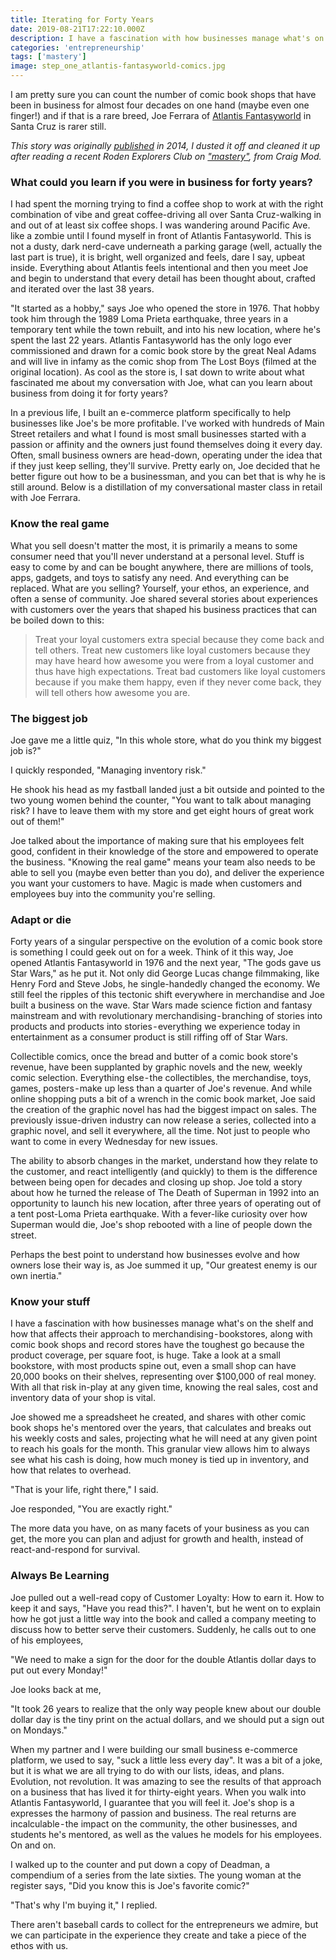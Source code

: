 ```yaml
---
title: Iterating for Forty Years
date: 2019-08-21T17:22:10.000Z
description: I have a fascination with how businesses manage what's on the shelf, this comic book shop guru showed me the ways.
categories: 'entrepreneurship'
tags: ['mastery']
image: step_one_atlantis-fantasyworld-comics.jpg
---
```

I am pretty sure you can count the number of comic book shops that have been in business for almost four decades on one hand (maybe even one finger!) and if that is a rare breed, Joe Ferrara of [Atlantis Fantasyworld](http://www.atlantisfantasyworld.com/) in Santa Cruz is rarer still.

*This story was originally [published](https://medium.com/@airjoshb/what-could-you-learn-if-you-iterated-your-business-for-forty-years-9f3e178ffc3a) in 2014, I dusted it off and cleaned it up after reading a recent Roden Explorers Club on ["mastery"](https://craigmod.com/roden/029/), from Craig Mod.*

### What could you learn if you were in business for forty years?

I had spent the morning trying to find a coffee shop to work at with the right combination of vibe and great coffee-driving all over Santa Cruz-walking in and out of at least six coffee shops. I was wandering around Pacific Ave. like a zombie until I found myself in front of Atlantis Fantasyworld. This is not a dusty, dark nerd-cave underneath a parking garage (well, actually the last part is true), it is bright, well organized and feels, dare I say, upbeat inside. Everything about Atlantis feels intentional and then you meet Joe and begin to understand that every detail has been thought about, crafted and iterated over the last 38 years.

"It started as a hobby," says Joe who opened the store in 1976. That hobby took him through the 1989 Loma Prieta earthquake, three years in a temporary tent while the town rebuilt, and into his new location, where he's spent the last 22 years. Atlantis Fantasyworld has the only logo ever commissioned and drawn for a comic book store by the great Neal Adams and will live in infamy as the comic shop from The Lost Boys (filmed at the original location). As cool as the store is, I sat down to write about what fascinated me about my conversation with Joe, what can you learn about business from doing it for forty years?

In a previous life, I built an e-commerce platform specifically to help businesses like Joe's be more profitable. I've worked with hundreds of Main Street retailers and what I found is most small businesses started with a passion or affinity and the owners just found themselves doing it every day. Often, small business owners are head-down, operating under the idea that if they just keep selling, they'll survive. Pretty early on, Joe decided that he better figure out how to be a businessman, and you can bet that is why he is still around. Below is a distillation of my conversational master class in retail with Joe Ferrara.

### Know the real game
What you sell doesn't matter the most, it is primarily a means to some consumer need that you'll never understand at a personal level. Stuff is easy to come by and can be bought anywhere, there are millions of tools, apps, gadgets, and toys to satisfy any need. And everything can be replaced.
What are you selling? Yourself, your ethos, an experience, and often a sense of community. Joe shared several stories about experiences with customers over the years that shaped his business practices that can be boiled down to this:

> Treat your loyal customers extra special because they come back and tell others.
> Treat new customers like loyal customers because they may have heard how awesome you were from a loyal customer and thus have high expectations.
> Treat bad customers like loyal customers because if you make them happy, even if they never come back, they will tell others how awesome you are.

### The biggest job
Joe gave me a little quiz, "In this whole store, what do you think my biggest job is?"

I quickly responded, "Managing inventory risk."

He shook his head as my fastball landed just a bit outside and pointed to the two young women behind the counter, "You want to talk about managing risk? I have to leave them with my store and get eight hours of great work out of them!"

Joe talked about the importance of making sure that his employees felt good, confident in their knowledge of the store and empowered to operate the business. "Knowing the real game" means your team also needs to be able to sell you (maybe even better than you do), and deliver the experience you want your customers to have. Magic is made when customers and employees buy into the community you're selling.

### Adapt or die
Forty years of a singular perspective on the evolution of a comic book store is something I could geek out on for a week. Think of it this way, Joe opened Atlantis Fantasyworld in 1976 and the next year, "The gods gave us Star Wars," as he put it. Not only did George Lucas change filmmaking, like Henry Ford and Steve Jobs, he single-handedly changed the economy. We still feel the ripples of this tectonic shift everywhere in merchandise and Joe built a business on the wave. Star Wars made science fiction and fantasy mainstream and with revolutionary merchandising - branching of stories into products and products into stories - everything we experience today in entertainment as a consumer product is still riffing off of Star Wars.

Collectible comics, once the bread and butter of a comic book store's revenue, have been supplanted by graphic novels and the new, weekly comic selection. Everything else - the collectibles, the merchandise, toys, games, posters - make up less than a quarter of Joe's revenue. And while online shopping puts a bit of a wrench in the comic book market, Joe said the creation of the graphic novel has had the biggest impact on sales. The previously issue-driven industry can now release a series, collected into a graphic novel, and sell it everywhere, all the time. Not just to people who want to come in every Wednesday for new issues.

The ability to absorb changes in the market, understand how they relate to the customer, and react intelligently (and quickly) to them is the difference between being open for decades and closing up shop. Joe told a story about how he turned the release of The Death of Superman in 1992 into an opportunity to launch his new location, after three years of operating out of a tent post-Loma Prieta earthquake. With a fever-like curiosity over how Superman would die, Joe's shop rebooted with a line of people down the street.

Perhaps the best point to understand how businesses evolve and how owners lose their way is, as Joe summed it up, "Our greatest enemy is our own inertia."

### Know your stuff
I have a fascination with how businesses manage what's on the shelf and how that affects their approach to merchandising - bookstores, along with comic book shops and record stores have the toughest go because the product coverage, per square foot, is huge. Take a look at a small bookstore, with most products spine out, even a small shop can have 20,000 books on their shelves, representing over $100,000 of real money. With all that risk in-play at any given time, knowing the real sales, cost and inventory data of your shop is vital.

Joe showed me a spreadsheet he created, and shares with other comic book shops he's mentored over the years, that calculates and breaks out his weekly costs and sales, projecting what he will need at any given point to reach his goals for the month. This granular view allows him to always see what his cash is doing, how much money is tied up in inventory, and how that relates to overhead.

"That is your life, right there," I said.

Joe responded, "You are exactly right."

The more data you have, on as many facets of your business as you can get, the more you can plan and adjust for growth and health, instead of react-and-respond for survival.

### Always Be Learning
Joe pulled out a well-read copy of Customer Loyalty: How to earn it. How to keep it and says, "Have you read this?". I haven't, but he went on to explain how he got just a little way into the book and called a company meeting to discuss how to better serve their customers. Suddenly, he calls out to one of his employees,

"We need to make a sign for the door for the double Atlantis dollar days to put out every Monday!"

Joe looks back at me,

"It took 26 years to realize that the only way people knew about our double dollar day is the tiny print on the actual dollars, and we should put a sign out on Mondays."

When my partner and I were building our small business e-commerce platform, we used to say, "suck a little less every day". It was a bit of a joke, but it is what we are all trying to do with our lists, ideas, and plans. Evolution, not revolution. It was amazing to see the results of that approach on a business that has lived it for thirty-eight years. When you walk into Atlantis Fantasyworld, I guarantee that you will feel it. Joe's shop is a expresses the harmony of passion and business. The real returns are incalculable - the impact on the community, the other businesses, and students he's mentored, as well as the values he models for his employees. On and on.

I walked up to the counter and put down a copy of Deadman, a compendium of a series from the late sixties. The young woman at the register says, "Did you know this is Joe's favorite comic?"

"That's why I'm buying it," I replied.

There aren't baseball cards to collect for the entrepreneurs we admire, but we can participate in the experience they create and take a piece of the ethos with us.